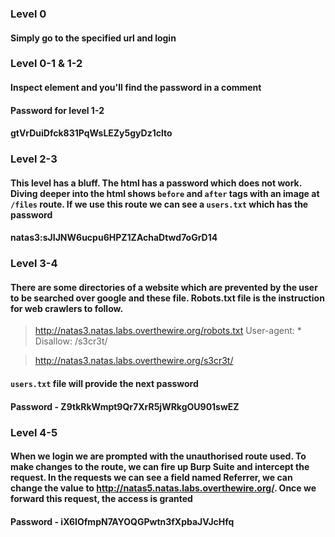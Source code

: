 ### Level 0
#### Simply go to the specified url and login

### Level 0-1 & 1-2
#### Inspect element and you'll find the password in a comment
#### Password for level 1-2
#### gtVrDuiDfck831PqWsLEZy5gyDz1clto

### Level 2-3
#### This level has a bluff. The html has a password which does not work. Diving deeper into the html shows `before` and `after` tags with an image at `/files` route. If we use this route we can see a `users.txt` which has the password
#### natas3:sJIJNW6ucpu6HPZ1ZAchaDtwd7oGrD14

### Level 3-4
#### There are some directories of a website which are prevented by the user to be searched over google and these file. Robots.txt file is the instruction for web crawlers to follow.
> http://natas3.natas.labs.overthewire.org/robots.txt
>User-agent: *
Disallow: /s3cr3t/

>http://natas3.natas.labs.overthewire.org/s3cr3t/
#### `users.txt` file will provide the next password
#### Password - Z9tkRkWmpt9Qr7XrR5jWRkgOU901swEZ

### Level 4-5
#### When we login we are prompted with the unauthorised route used. To make changes to the route, we can fire up Burp Suite and intercept the request. In the requests we can see a field named Referrer, we can change the value to http://natas5.natas.labs.overthewire.org/. Once we forward this request, the access is granted
#### Password - iX6IOfmpN7AYOQGPwtn3fXpbaJVJcHfq 
